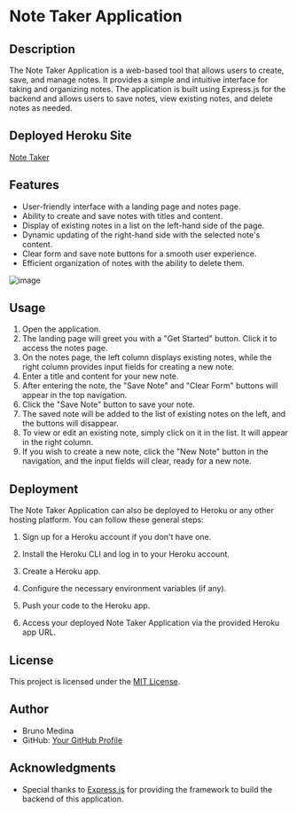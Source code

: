 # Note Taker Application

## Description

The Note Taker Application is a web-based tool that allows users to create, save, and manage notes. It provides a simple and intuitive interface for taking and organizing notes. The application is built using Express.js for the backend and allows users to save notes, view existing notes, and delete notes as needed.

## Deployed Heroku Site 
[Note Taker](https://fast-cove-44208-6271ec0465b3.herokuapp.com/notes)

## Features

- User-friendly interface with a landing page and notes page.
- Ability to create and save notes with titles and content.
- Display of existing notes in a list on the left-hand side of the page.
- Dynamic updating of the right-hand side with the selected note's content.
- Clear form and save note buttons for a smooth user experience.
- Efficient organization of notes with the ability to delete them.

![image](https://github.com/Quebvihn/notes/assets/92743791/71232196-1f7f-4b78-b0d0-a72ba50e2c59)


## Usage

1. Open the application.
2. The landing page will greet you with a "Get Started" button. Click it to access the notes page.
3. On the notes page, the left column displays existing notes, while the right column provides input fields for creating a new note.
4. Enter a title and content for your new note.
5. After entering the note, the "Save Note" and "Clear Form" buttons will appear in the top navigation.
6. Click the "Save Note" button to save your note.
7. The saved note will be added to the list of existing notes on the left, and the buttons will disappear.
8. To view or edit an existing note, simply click on it in the list. It will appear in the right column.
9. If you wish to create a new note, click the "New Note" button in the navigation, and the input fields will clear, ready for a new note.


## Deployment

The Note Taker Application can also be deployed to Heroku or any other hosting platform. You can follow these general steps:

1. Sign up for a Heroku account if you don't have one.

2. Install the Heroku CLI and log in to your Heroku account.

3. Create a Heroku app.

4. Configure the necessary environment variables (if any).

5. Push your code to the Heroku app.

6. Access your deployed Note Taker Application via the provided Heroku app URL.

## License

This project is licensed under the [MIT License](LICENSE).

## Author

- Bruno Medina
- GitHub: [Your GitHub Profile](https://github.com/quebvihn)

## Acknowledgments

- Special thanks to [Express.js](https://expressjs.com/) for providing the framework to build the backend of this application.

